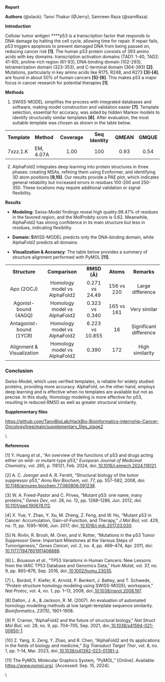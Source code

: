 <!--StartFragment-->

**Report**

**Authors** (@slack): Tanvi Thakur (@Jerry), Samreen Raza (@samRaza)

**Introduction** 

Cellular tumor antigen ****p53 is a transcription factor that responds to DNA damage by halting the cell cycle, allowing time for repair. If repair fails, p53 triggers apoptosis to prevent damaged DNA from being passed on, reducing cancer risk **\[1]**. The human p53 protein consists of 393 amino acids with key domains: transcription activation domains (TAD1: 1-40, TAD2: 41-60), proline-rich region (61-93), DNA-binding domain (102-293), tetramerization domain (323-353), and C-terminal domain (364-393) **\[2]**. Mutations, particularly in key amino acids like R175, R248, and R273 **\[3]-\[4]**, are found in about 50% of human cancers **\[5]-\[6]**. This makes p53 a major focus in cancer research for potential therapies **\[1]**. 

**Methods**

1. SWISS-MODEL simplifies the process with integrated databases and software, making model construction and validation easier **\[7]**. Template selection, essential for accuracy, was aided by hidden Markov models to identify structurally similar templates **\[8]**. After evaluation, the most suitable template was chosen as shown in the table below. 

|              |            |              |                  |           |           |
| ------------ | ---------- | :----------: | :--------------: | :-------: | :-------: |
| **Template** | **Method** | **Coverage** | **Seq Identity** | **QMEAN** | **GMQUE** |
| 7xzz.1.K     | EM, 4.07A  |     1.00     |        100       |    0.93   |    0.54   |

2. AlphaFold2 integrates deep learning into protein structures in three phases: creating MSAs, refining them using Evoformer, and identifying 3D atom positions **\[9,10]**. Our results provide a PAE plot, which indicates general reliability but increased errors in residues 100-200 and 250-350. These locations may require additional validation or signal flexibility. 

**Results**

- **Modeling:** Swiss-Model findings reveal high quality:98.47% of residues in the favored region, and the MolProbity score is 0.62. Meanwhile, AlphaFold2 has strong confidence in its main structure but less in residues, indicating flexibility.

- **Domain: S**WISS-MODEL predicts only the DNA-binding domain, while AlphaFold2 predicts all domains.

- **Visualization & Accuracy**: The table below provides a summary of structure alignment performed with PyMOL **\[11]**.

|                           |                              |                 |            |                        |
| :-----------------------: | :--------------------------: | :-------------: | :--------: | :--------------------: |
|       **Structure**       |        **Comparison**        |   **RMSD (Å)**  |  **Atoms** |       **Remarks**      |
|         Apo (2OCJ)        | Homology model vs AlphaFold2 |  0.271 vs 24.49 | 156 vs 220 |    Large difference    |
|    Agonist-bound (4AGQ)   | Homology model vs AlphaFold2 |  0.323 vs 0.340 | 165 vs 161 |      Very similar      |
|  Antagonist-bound (1YCR)  | Homology model vs AlphaFold2 | 6.223 vs 10.855 |     16     | Significant difference |
| Alignment & Visualization | Homology model vs AlphaFold2 |      0.390      |     172    |     High similarity    |


### **Conclusion**

Swiss-Model, which uses verified templates, is reliable for widely studied proteins, providing more accuracy. AlphaFold, on the other hand, employs deep learning and is effective when no templates are available but not as precise. In this study, Homology modeling is more effective for p53, resulting in reduced RMSD as well as greater structural similarity.

**Supplementary files**

<https://github.com/TanviBioLab/HackBio-Bioinformatics-internship-Cancer-Oncology/tree/main/supplementary_files_stage2> 

\


**References**

\[1] Y. Huang _et al._, “An overview of the functions of p53 and drugs acting either on wild- or mutant-type p53,” _European Journal of Medicinal Chemistry_, vol. 265, p. 116121, Feb. 2024, doi:[ 10.1016/j.ejmech.2024.116121](https://doi.org/10.1016/j.ejmech.2024.116121).

\[2] A. C. Joerger and A. R. Fersht, “Structural biology of the tumor suppressor p53,” _Annu Rev Biochem_, vol. 77, pp. 557–582, 2008, doi:[ 10.1146/annurev.biochem.77.060806.091238](https://doi.org/10.1146/annurev.biochem.77.060806.091238).

\[3] W. A. Freed-Pastor and C. Prives, “Mutant p53: one name, many proteins,” _Genes Dev_, vol. 26, no. 12, pp. 1268–1286, Jun. 2012, doi:[ 10.1101/gad.190678.112](https://doi.org/10.1101/gad.190678.112).

\[4] X. Yue, Y. Zhao, Y. Xu, M. Zheng, Z. Feng, and W. Hu, “Mutant p53 in Cancer: Accumulation, Gain-of-Function, and Therapy,” _J Mol Biol_, vol. 429, no. 11, pp. 1595–1606, Jun. 2017, doi:[ 10.1016/j.jmb.2017.03.030](https://doi.org/10.1016/j.jmb.2017.03.030).

\[5] N. Rivlin, R. Brosh, M. Oren, and V. Rotter, “Mutations in the p53 Tumor Suppressor Gene: Important Milestones at the Various Steps of Tumorigenesis,” _Genes Cancer_, vol. 2, no. 4, pp. 466–474, Apr. 2011, doi:[ 10.1177/1947601911408889](https://doi.org/10.1177/1947601911408889).

\[6] L. Bouaoun _et al._, “TP53 Variations in Human Cancers: New Lessons from the IARC TP53 Database and Genomics Data,” _Hum Mutat_, vol. 37, no. 9, pp. 865–876, Sep. 2016, doi:[ 10.1002/humu.23035](https://doi.org/10.1002/humu.23035).

\[7] L. Bordoli, F. Kiefer, K. Arnold, P. Benkert, J. Battey, and T. Schwede, “Protein structure homology modeling using SWISS-MODEL workspace,” _Nat Protoc_, vol. 4, no. 1, pp. 1–13, 2009, doi:[ 10.1038/nprot.2008.197](https://doi.org/10.1038/nprot.2008.197).

\[8] Dalton, J. A., & Jackson, R. M. (2007). An evaluation of automated homology modelling methods at low target–template sequence similarity. _Bioinformatics_, _23_(15), 1901-1908.

\[9] P. Cramer, “AlphaFold2 and the future of structural biology,” _Nat Struct Mol Biol_, vol. 28, no. 9, pp. 704–705, Sep. 2021, doi:[ 10.1038/s41594-021-00650-1](https://doi.org/10.1038/s41594-021-00650-1).

\[10] Z. Yang, X. Zeng, Y. Zhao, and R. Chen, “AlphaFold2 and its applications in the fields of biology and medicine,” _Sig Transduct Target Ther_, vol. 8, no. 1, pp. 1–14, Mar. 2023, doi:[ 10.1038/s41392-023-01381-z](https://doi.org/10.1038/s41392-023-01381-z).

\[11] The PyMOL Molecular Graphics System, "PyMOL," \[Online]. Available: <https://www.pymol.org/>. \[Accessed: Sep. 15, 2024].

\


<!--EndFragment-->

